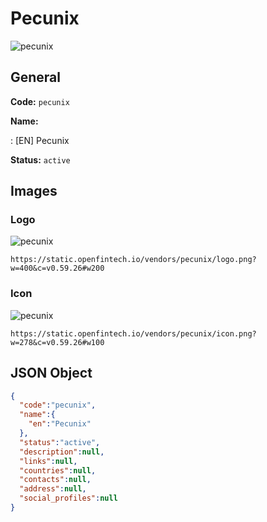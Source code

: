 
# Pecunix 
![pecunix](https://static.openfintech.io/vendors/pecunix/logo.png?w=400&c=v0.59.26#w200)  

## General 
 
**Code:** `pecunix` 
 
**Name:** 
 
:	[EN] Pecunix 
 
**Status:** `active` 
 

## Images 

### Logo 
 
![pecunix](https://static.openfintech.io/vendors/pecunix/logo.png?w=400&c=v0.59.26#w200)  

```
https://static.openfintech.io/vendors/pecunix/logo.png?w=400&c=v0.59.26#w200
```  

### Icon 
 
![pecunix](https://static.openfintech.io/vendors/pecunix/icon.png?w=278&c=v0.59.26#w100)  

```
https://static.openfintech.io/vendors/pecunix/icon.png?w=278&c=v0.59.26#w100
```  

## JSON Object 

```json
{
  "code":"pecunix",
  "name":{
    "en":"Pecunix"
  },
  "status":"active",
  "description":null,
  "links":null,
  "countries":null,
  "contacts":null,
  "address":null,
  "social_profiles":null
}
```  
